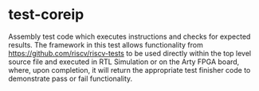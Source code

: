 # test-coreip
Assembly test code which executes instructions and checks for expected results.
The framework in this test allows functionality from https://github.com/riscv/riscv-tests to be used directly within the top level source file and executed in RTL Simulation or on the Arty FPGA board, where, upon completion, it will return the appropriate test finisher code to demonstrate pass or fail functionality.  
